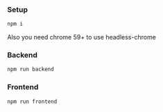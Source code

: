 ### Setup
```sh
npm i
```
Also you need chrome 59+ to use headless-chrome
### Backend
```sh
npm run backend
```
### Frontend
```sh
npm run frontend
```